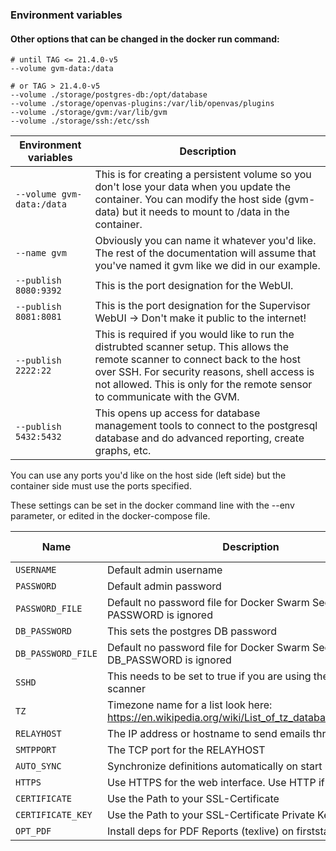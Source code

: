 ### Environment variables

#### Other options that can be changed in the docker run command:

```
# until TAG <= 21.4.0-v5
--volume gvm-data:/data

# or TAG > 21.4.0-v5
--volume ./storage/postgres-db:/opt/database 
--volume ./storage/openvas-plugins:/var/lib/openvas/plugins
--volume ./storage/gvm:/var/lib/gvm 
--volume ./storage/ssh:/etc/ssh
``` 

| Environment variables     	| Description                                                                                                                                                                                                                                                     	|
|---------------------------	|-----------------------------------------------------------------------------------------------------------------------------------------------------------------------------------------------------------------------------------------------------------------	|
| `--volume gvm-data:/data` 	| This is for creating a persistent volume so you don't lose your data when you update the container. You can modify the host side (gvm-data) but it needs to mount to /data in the container.                                                                    	|
| `--name gvm`              	| Obviously you can name it whatever you\'d like. The rest of the documentation will assume that you\'ve named it gvm like we did in our example.                                                                                                                 	|
| `--publish 8080:9392`     	| This is the port designation for the WebUI.                                                                                                                                                                                                                     	|
| `--publish 8081:8081`     	| This is the port designation for the Supervisor WebUI -> Don't make it public to the internet!                                                                                                                                                                  	|
| `--publish 2222:22`       	| This is required if you would like to run the distrubted scanner setup. This allows the remote scanner to connect back to the host over SSH. For security reasons, shell access is not allowed. This is only for the remote sensor to communicate with the GVM. 	|
| `--publish 5432:5432`     	| This opens up access for database management tools to connect to the postgresql database and do advanced reporting, create graphs, etc.                                                                                                                         	|                                                                                                                                                                                                                                                     
You can use any ports you\'d like on the host side (left side) but the container side must use the ports specified.



These settings can be set in the docker command line with the --env parameter, or edited in the docker-compose file.

| Name        | Description                                                  | Default Value |
| --------    | ------------------------------------------------------------ | ------------- |
| `USERNAME`    | Default admin username                                       | admin         |
| `PASSWORD `   | Default admin password                                       | admin         |
| `PASSWORD_FILE`    | Default no password file for Docker Swarm Secrets - if set PASSWORD is ignored |          |
| `DB_PASSWORD` | This sets the postgres DB password                           | random        |
| `DB_PASSWORD_FILE` | Default no password file for Docker Swarm Secrets - if set DB_PASSWORD is ignored |         |
| `SSHD`        | This needs to be set to true if you are using the remote scanner    | false         |
| `TZ`          | Timezone name for a list look here: https://en.wikipedia.org/wiki/List_of_tz_database_time_zones | UTC           |
| `RELAYHOST`   | The IP address or hostname to send emails through.           | 127.17.0.1|
| `SMTPPORT`    | The TCP port for the RELAYHOST                               | 25 |
| `AUTO_SYNC`   | Synchronize definitions automatically on start up            | true |
| `HTTPS`       | Use HTTPS for the web interface. Use HTTP if false           | true |
| `CERTIFICATE` | Use the Path to your SSL-Certificate | none |
| `CERTIFICATE_KEY` | Use the Path to your SSL-Certificate Private Key | none |
| `OPT_PDF`     | Install deps for PDF Reports (texlive) on firststart         | 0 |
